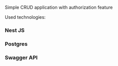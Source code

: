 Simple CRUD application with authorization feature

Used technologies:

### Nest JS
### Postgres
### Swagger API
